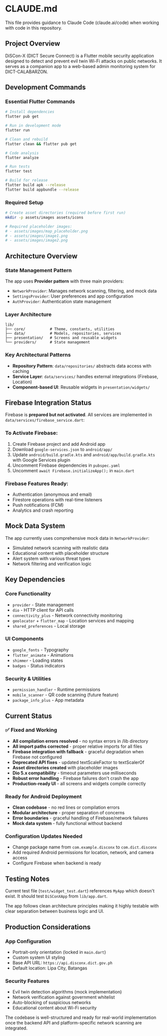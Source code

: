 # CLAUDE.md

This file provides guidance to Claude Code (claude.ai/code) when working with code in this repository.

## Project Overview

DiSCon-X (DICT Secure Connect) is a Flutter mobile security application designed to detect and prevent evil twin Wi-Fi attacks on public networks. It serves as a companion app to a web-based admin monitoring system for DICT-CALABARZON.

## Development Commands

### Essential Flutter Commands
```bash
# Install dependencies
flutter pub get

# Run in development mode
flutter run

# Clean and rebuild
flutter clean && flutter pub get

# Code analysis
flutter analyze

# Run tests
flutter test

# Build for release
flutter build apk --release
flutter build appbundle --release
```

### Required Setup
```bash
# Create asset directories (required before first run)
mkdir -p assets/images assets/icons

# Required placeholder images:
# - assets/images/map_placeholder.png
# - assets/images/image1.png
# - assets/images/image2.png
```

## Architecture Overview

### State Management Pattern
The app uses **Provider pattern** with three main providers:
- `NetworkProvider`: Manages network scanning, filtering, and mock data
- `SettingsProvider`: User preferences and app configuration
- `AuthProvider`: Authentication state management

### Layer Architecture
```
lib/
├── core/           # Theme, constants, utilities
├── data/           # Models, repositories, services
├── presentation/   # Screens and reusable widgets
└── providers/      # State management
```

### Key Architectural Patterns
- **Repository Pattern**: `data/repositories/` abstracts data access with caching
- **Service Layer**: `data/services/` handles external integrations (Firebase, Location)
- **Component-based UI**: Reusable widgets in `presentation/widgets/`

## Firebase Integration Status

Firebase is **prepared but not activated**. All services are implemented in `data/services/firebase_service.dart`:

### To Activate Firebase:
1. Create Firebase project and add Android app
2. Download `google-services.json` to `android/app/`
3. Update `android/build.gradle.kts` and `android/app/build.gradle.kts` with Google Services plugin
4. Uncomment Firebase dependencies in `pubspec.yaml`
5. Uncomment `await Firebase.initializeApp();` in `main.dart`

### Firebase Features Ready:
- Authentication (anonymous and email)
- Firestore operations with real-time listeners
- Push notifications (FCM)
- Analytics and crash reporting

## Mock Data System

The app currently uses comprehensive mock data in `NetworkProvider`:
- Simulated network scanning with realistic data
- Educational content with placeholder structure
- Alert system with various threat types
- Network filtering and verification logic

## Key Dependencies

### Core Functionality
- `provider` - State management
- `dio` - HTTP client for API calls
- `connectivity_plus` - Network connectivity monitoring
- `geolocator` + `flutter_map` - Location services and mapping
- `shared_preferences` - Local storage

### UI Components
- `google_fonts` - Typography
- `flutter_animate` - Animations
- `shimmer` - Loading states
- `badges` - Status indicators

### Security & Utilities
- `permission_handler` - Runtime permissions
- `mobile_scanner` - QR code scanning (future feature)
- `package_info_plus` - App metadata

## Current Status

### ✅ Fixed and Working
- **All compilation errors resolved** - no syntax errors in /lib directory
- **All import paths corrected** - proper relative imports for all files
- **Firebase integration with fallback** - graceful degradation when Firebase not configured
- **Deprecated API fixes** - updated textScaleFactor to textScalerOf
- **Asset directories created** with placeholder images
- **Dio 5.x compatibility** - timeout parameters use milliseconds
- **Robust error handling** - Firebase failures don't crash the app
- **Production-ready UI** - all screens and widgets compile correctly

### Ready for Android Deployment
- **Clean codebase** - no red lines or compilation errors
- **Modular architecture** - proper separation of concerns
- **Error boundaries** - graceful handling of Firebase/network failures
- **Mock data system** - fully functional without backend

### Configuration Updates Needed
- Change package name from `com.example.disconx` to `com.dict.disconx`
- Add required Android permissions for location, network, and camera access
- Configure Firebase when backend is ready

## Testing Notes

Current test file (`test/widget_test.dart`) references `MyApp` which doesn't exist. It should test `DiSConXApp` from `lib/app.dart`.

The app follows clean architecture principles making it highly testable with clear separation between business logic and UI.

## Production Considerations

### App Configuration
- Portrait-only orientation (locked in `main.dart`)
- Custom system UI styling
- Base API URL: `https://api.disconx.dict.gov.ph`
- Default location: Lipa City, Batangas

### Security Features
- Evil twin detection algorithms (mock implementation)
- Network verification against government whitelist
- Auto-blocking of suspicious networks
- Educational content about Wi-Fi security

The codebase is well-structured and ready for real-world implementation once the backend API and platform-specific network scanning are integrated.